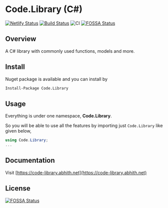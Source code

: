 Code.Library (C#)
====================
[![Netlify Status](https://api.netlify.com/api/v1/badges/2aa8e201-0dc7-4cd2-94f1-75da9ce17b64/deploy-status)](https://app.netlify.com/sites/code-library/deploys)
[![Build Status](https://dev.azure.com/thakku/Code.Library/_apis/build/status/Abhith.Code.Library)](https://dev.azure.com/thakku/Code.Library/_build/latest?definitionId=1)
![CI](https://github.com/Abhith/Code.Library/workflows/CI/badge.svg)
[![FOSSA Status](https://app.fossa.io/api/projects/git%2Bgithub.com%2FAbhith%2FCode.Library.svg?type=shield)](https://app.fossa.io/projects/git%2Bgithub.com%2FAbhith%2FCode.Library?ref=badge_shield)


## Overview

A C# library with commonly used functions, models and more.

## Install

Nuget package is available and you can install by

```bash
Install-Package Code.Library
```

## Usage

Everything is under one namespace, **Code.Library**.

So you will be able to use all the features by importing just `Code.Library` like given below,

```cs
using Code.Library;
...
```

## Documentation
Visit [https://code-library.abhith.net](https://code-library.abhith.net)

## License
[![FOSSA Status](https://app.fossa.io/api/projects/git%2Bgithub.com%2FAbhith%2FCode.Library.svg?type=large)](https://app.fossa.io/projects/git%2Bgithub.com%2FAbhith%2FCode.Library?ref=badge_large)
